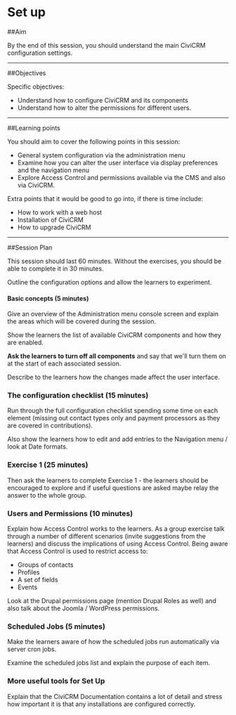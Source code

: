 # Set up

##Aim

By the end of this session, you should understand the main CiviCRM configuration settings.

---
##Objectives

Specific objectives:

- Understand how to configure CiviCRM and its components
- Understand how to alter the permissions for different users.

---
##Learning points

You should aim to cover the following points in this session:

- General system configuration via the administration menu
- Examine how you can alter the user interface via display preferences and the navigation menu
- Explore Access Control and permissions available via the CMS and also via CiviCRM.

Extra points that it would be good to go into, if there is time include:

- How to work with a web host
- Installation of CiviCRM
- How to upgrade CiviCRM

---
##Session Plan

This session should last 60 minutes. Without the exercises, you should be able to complete it in 30 minutes.

Outline the configuration options and allow the learners to experiment.

#### Basic concepts (5 minutes)

Give an overview of the Administration menu console screen and explain the areas which will be covered during the session.

Show the learners the list of available CiviCRM components and how they are enabled.

**Ask the learners to turn off all components** and say that we'll turn them on at the start of each associated session.

Describe to the learners how the changes made affect the user interface.

### The configuration checklist (15 minutes)

Run through the full configuration checklist spending some time on each element (missing out contact types only and payment processors as they are covered in contributions).

Also show the learners how to edit and add entries to the Navigation menu / look at Date formats.

### Exercise 1 (25 minutes)

Then ask the learners to complete Exercise 1 - the learners should be encouraged to explore and if useful questions are asked maybe relay the answer to the whole group.

### Users and Permissions (10 minutes)

Explain how Access Control works to the learners.
As a group exercise talk through a number of different scenarios (invite suggestions from the learners) and discuss the implications of using Access Control.
Being aware that Access Control is used to restrict access to:

- Groups of contacts
- Profiles
- A set of fields
- Events

Look at the Drupal permissions page (mention Drupal Roles as well) and also talk about the Joomla / WordPress permissions.

### Scheduled Jobs (5 minutes)

Make the learners aware of how the scheduled jobs run automatically via server cron jobs.

Examine the scheduled jobs list and explain the purpose of each item.

### More useful tools for Set Up

Explain that the CiviCRM Documentation contains a lot of detail and stress how important it is that any installations are configured correctly.
